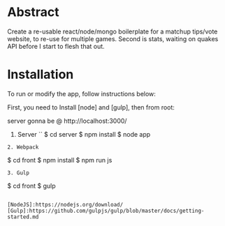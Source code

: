 # Abstract

Create a re-usable react/node/mongo boilerplate for a matchup tips/vote website, to re-use for multiple games.  Second is stats, waiting on quakes API before I start to flesh that out.

# Installation
To run or modify the app, follow instructions below:

First, you need to Install [node] and [gulp], then from root:

server gonna be @ http://localhost:3000/

1. Server
``
$ cd server
$ npm install
$ node app
```
2. Webpack
```
$ cd front 
$ npm install
$ npm run js
```
3. Gulp
```
$ cd front
$ gulp
```

[NodeJS]:https://nodejs.org/download/
[Gulp]:https://github.com/gulpjs/gulp/blob/master/docs/getting-started.md

